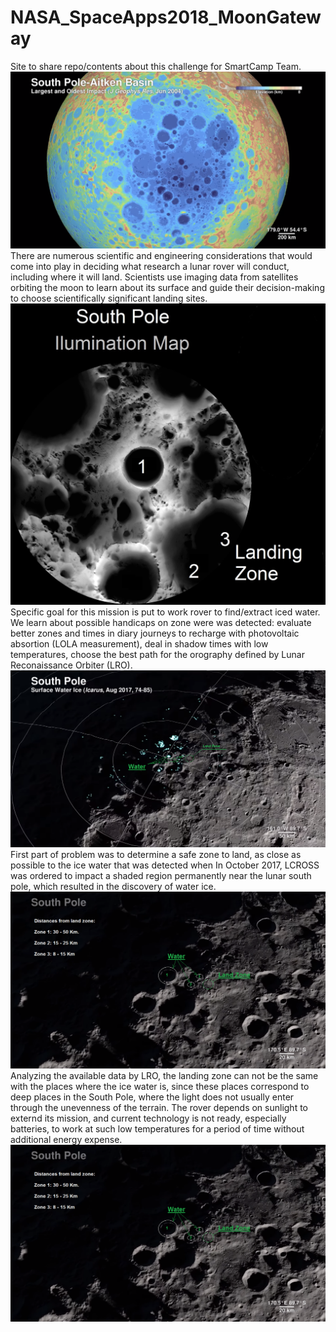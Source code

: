 # NASA_SpaceApps2018_MoonGateway
Site to share repo/contents about this challenge for SmartCamp Team.
![alt text](https://github.com/sfrias/NASA_SpaceApps2018_MoonGateway/blob/master/Global.png)
There are numerous scientific and engineering considerations that would come into play in deciding what research a lunar rover will conduct, including where it will land. Scientists use imaging data from satellites orbiting the moon to learn about its surface and guide their decision-making to choose scientifically significant landing sites.
![alt text](https://github.com/sfrias/NASA_SpaceApps2018_MoonGateway/blob/master/Landing00_SouthPole_IluminationMap.jpg)
Specific goal for this mission is put to work rover to find/extract iced water. We learn about possible handicaps on zone were was detected: evaluate better zones and times in diary journeys to recharge with photovoltaic absortion (LOLA measurement), deal in shadow times with low temperatures, choose the best path for the orography defined by Lunar Reconaissance Orbiter (LRO).
![alt text](https://github.com/sfrias/NASA_SpaceApps2018_MoonGateway/blob/master/Landing01.png)
First part of problem was to determine a safe zone to land, as close as possible to the ice water that was detected when In October 2017, LCROSS was ordered to impact a shaded region permanently near the lunar south pole, which resulted in the discovery of water ice.
![alt text](https://github.com/sfrias/NASA_SpaceApps2018_MoonGateway/blob/master/Landing02.png)
Analyzing the available data by LRO, the landing zone can not be the same with the places where the ice water is, since these places correspond to deep places in the South Pole, where the light does not usually enter through the unevenness of the terrain. The rover depends on sunlight to externd its mission, and current technology is not ready, especially batteries, to work at such low temperatures for a period of time without additional energy expense.
![alt text](https://github.com/sfrias/NASA_SpaceApps2018_MoonGateway/blob/master/Landing02.png)

